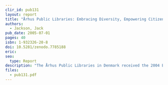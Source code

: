 ```yaml
---
clir_id: pub131
layout: report
title: "Århus Public Libraries: Embracing Diversity, Empowering Citizens in Denmark"
authors: 
  - Jackson, Jack
pub_date: 2005-07-01
pages: 40
isbn: 1-932326-20-8
doi: 10.5281/zenodo.7785188
eric:
seo:
  type: Report
description: "The Århus Public Libraries in Denmark received the 2004 Bill & Melinda Gates Access to Learning Award. This report focuses on the progress the Libraries have made in reaching out to immigrant and refugee communities with library services based on the latest in information technology."
files:
  - pub131.pdf
---
```

